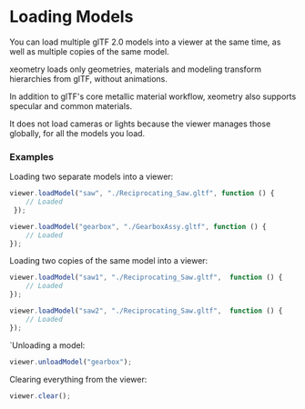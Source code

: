# Loading Models

You can load multiple glTF 2.0 models into a viewer at the same time, as well as multiple copies of the same model.

xeometry loads only geometries, materials and modeling transform hierarchies from glTF, without animations.

In addition to glTF's core metallic material workflow, xeometry also supports specular and common materials.

It does not  load cameras or lights because the viewer manages those globally, for all the models you load.

### Examples

Loading two separate models into a viewer:

```javascript
viewer.loadModel("saw", "./Reciprocating_Saw.gltf", function () {
    // Loaded
 });

viewer.loadModel("gearbox", "./GearboxAssy.gltf", function () {
    // Loaded
});
```

Loading two copies of the same model into a viewer:

```javascript
viewer.loadModel("saw1", "./Reciprocating_Saw.gltf",  function () {
    // Loaded
});

viewer.loadModel("saw2", "./Reciprocating_Saw.gltf",  function () {
    // Loaded
});
```

\`Unloading a model:

```javascript
viewer.unloadModel("gearbox");
```

Clearing everything from the viewer:

```javascript
viewer.clear();
```



